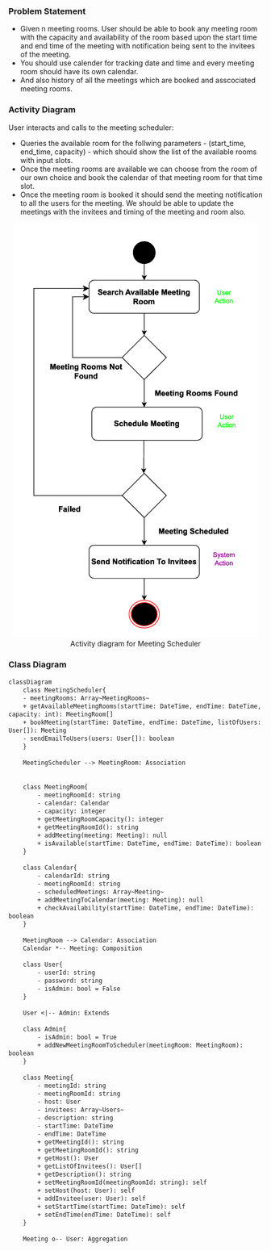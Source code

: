 <h3> Problem Statement </h3>
    <p>
        <ul>
            <li>
                Given n meeting rooms. User should be able to book any meeting room with the capacity and availability of the room  based upon the start time and end time of the meeting with notification being sent to the invitees of the meeting.
            </li>
            <li>
                You should use calender for tracking date and time and every meeting room should have its own calendar.
            </li>
            <li> 
                And also history of all the meetings which are booked and asscociated meeting rooms. 
            </li>
        </ul>
    </p>

<h3> Activity Diagram </h3>
    <p> User interacts and calls to the meeting scheduler: 
            <ul>
                <li>
                 Queries the available room for the follwing parameters - (start_time, end_time,  capacity) - which should show the list of the available rooms with input slots. 
                </li>
                <li>             
                    Once the meeting rooms are available we can choose from the room of our own choice and book the calendar of that meeting room for that time slot. 
                </li>
                <li>
                    Once the meeting room is booked it should send the meeting notification to all the users for the meeting. We should be able to update the meetings with the invitees and timing of the meeting and room also.
                </li>
            </ul>
    </p>
    <p align="center">
        <img src="/MeetingScheduler/docs/activity_diagram.png" alt="Activity Diagram">
            <br />
        Activity diagram for Meeting Scheduler
    </p>

<h3> Class Diagram </h3>

```mermaid
classDiagram
    class MeetingScheduler{
    - meetingRooms: Array~MeetingRooms~
    + getAvailableMeetingRooms(startTime: DateTime, endTime: DateTime, capacity: int): MeetingRoom[]
    + bookMeeting(startTime: DateTime, endTime: DateTime, listOfUsers: User[]): Meeting
    - sendEmailToUsers(users: User[]): boolean
    }

    MeetingScheduler --> MeetingRoom: Association 


    class MeetingRoom{
        - meetingRoomId: string
        - calendar: Calendar
        - capacity: integer
        + getMeetingRoomCapacity(): integer
        + getMeetingRoomId(): string
        + addMeeting(meeting: Meeting): null
        + isAvailable(startTime: DateTime, endTime: DateTime): boolean
    }

    class Calendar{
        - calendarId: string
        - meetingRoomId: string
        - scheduledMeetings: Array~Meeting~
        + addMeetingToCalendar(meeting: Meeting): null
        + checkAvailability(startTime: DateTime, endTime: DateTime): boolean
    }
    
    MeetingRoom --> Calendar: Association
    Calendar *-- Meeting: Composition
    
    class User{
        - userId: string
        - password: string
        - isAdmin: bool = False
    }

    User <|-- Admin: Extends
    
    class Admin{
        - isAdmin: bool = True
        + addNewMeetingRoomToScheduler(meetingRoom: MeetingRoom): boolean
    }

    class Meeting{
        - meetingId: string
        - meetingRoomId: string
        - host: User
        - invitees: Array~Users~
        - description: string
        - startTime: DateTime
        - endTime: DateTime
        + getMeetingId(): string
        + getMeetingRoomId(): string
        + getHost(): User
        + getListOfInvitees(): User[]
        + getDescription(): string
        + setMeetingRoomId(meetingRoomId: string): self
        + setHost(host: User): self
        + addInvitee(user: User): self
        + setStartTime(startTime: DateTime): self
        + setEndTime(endTime: DateTime): self
    }

    Meeting o-- User: Aggregation
```


    